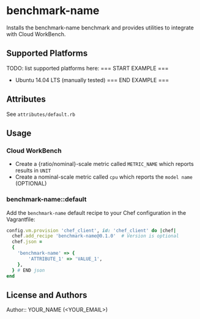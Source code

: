 # benchmark-name

Installs the benchmark-name benchmark and provides utilities to integrate with Cloud WorkBench.

## Supported Platforms

TODO: list supported platforms here:
=== START EXAMPLE ===
* Ubuntu 14.04 LTS (manually tested)
=== END EXAMPLE ===

## Attributes

See `attributes/default.rb`

## Usage

### Cloud WorkBench

* Create a {ratio/nominal}-scale metric called `METRIC_NAME` which reports results in `UNIT`
* Create a nominal-scale metric called `cpu` which reports the `model name` (OPTIONAL)

### benchmark-name::default

Add the `benchmark-name` default recipe to your Chef configuration in the Vagrantfile:

```ruby
config.vm.provision 'chef_client', id: 'chef_client' do |chef|
  chef.add_recipe 'benchmark-name@0.1.0'  # Version is optional
  chef.json =
  {
    'benchmark-name' => {
        'ATTRIBUTE_1' => 'VALUE_1',
    },
  } # END json
end
```

## License and Authors

Author:: YOUR_NAME (<YOUR_EMAIL>)
